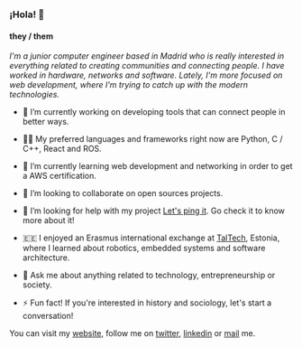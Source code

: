 ### ¡Hola! 👋

#### they / them

*I'm a junior computer engineer based in Madrid who is really interested in everything related to creating communities and connecting people. I have worked in hardware, networks and software. Lately, I'm more focused on web development, where I'm trying to catch up with the modern technologies.*

- 🔭 I’m currently working on developing tools that can connect people in better ways.

- 👩‍🎓 My preferred languages and frameworks right now are Python, C / C++, React and ROS.

- 🌱 I’m currently learning web development and networking in order to get a AWS certification.

- 👯 I’m looking to collaborate on open sources projects.

- 🤔 I’m looking for help with my project [Let's ping it](https://github.com/letspingit). Go check it to know more about it!

- 🇪🇪 I enjoyed an Erasmus international exchange at [TalTech](https://taltech.ee), Estonia, where I learned about robotics, embedded systems and software architecture.

- 💬 Ask me about anything related to technology, entrepreneurship or society.

- ⚡ Fun fact! If you're interested in history and sociology, let's start a conversation!

You can visit my [website](https://elexpe.dev), follow me on [twitter](https://twitter.com/victorelexpe), [linkedin](https://linkedin.com/in/victorelexpe) or [mail](mailto:victorelexpe@gmail.com) me.
